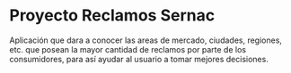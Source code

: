 # Proyecto Reclamos Sernac
Aplicación que dara a conocer las areas de mercado, ciudades, regiones, etc. que posean la mayor cantidad de reclamos por parte de los consumidores, para así ayudar al usuario a tomar mejores decisiones.

